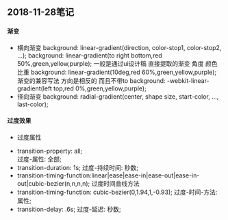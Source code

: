 ## 2018-11-28笔记

#### 渐变
   + 横向渐变
   background: linear-gradient(direction, color-stop1, color-stop2, ...);
   background: linear-gradient(to right bottom,red 50%,green,yellow,purple);
   一般是通过ui设计稿 直接提取的渐变 角度 颜色比重
   background: linear-gradient(10deg,red 60%,green,yellow,purple);
   渐变的兼容写法 方向是相反的  而且不带to
   background: -webkit-linear-gradient(left top,red 0%,green,yellow,purple);
   + 径向渐变
   background: radial-gradient(center, shape size, start-color, ..., last-color);

#### 过度效果
   + 过度属性
   - transition-property: all;   
      过度-属性: 全部;
   - transition-duration: 1s; 
      过度-持续时间: 秒数;
   - transition-timing-function:linear|ease|ease-in|ease-out|ease-in-out|cubic-bezier(n,n,n,n);
      过度时间曲线方法
   - transition-timing-function: cubic-bezier(0,1.94,1,-0.93);
      过度-时间-方法: 属性;
   - transition-delay: .6s;
      过度-延迟: 秒数;